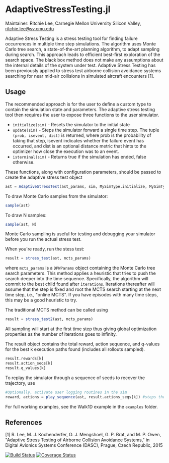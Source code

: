 # AdaptiveStressTesting.jl

Maintainer: Ritchie Lee, Carnegie Mellon University Silicon Valley, ritchie.lee@sv.cmu.edu

Adaptive Stress Testing is a stress testing tool for finding failure occurrences in multiple time step simulations.  The algorithm uses Monte Carlo tree search, a state-of-the-art planning algorithm, to adapt sampling during search.  This approach leads to efficient best-first exploration of the search space.  The black box method does not make any assumptions about the internal details of the system under test.  Adaptive Stress Testing has been previously applied to stress test airborne collision avoidance systems searching for near mid-air collisions in simulated aircraft encounters [1].   

## Usage

The recommended approach is for the user to define a custom type to contain the simulation state and parameters.  The adaptive stress testing tool then requires the user to expose three functions to the user simulator.
* ``initialize(sim)`` - Resets the simulator to the initial state
* ``update(sim)`` - Steps the simulator forward a single time step.  The tuple ``(prob, isevent, dist)`` is returned, where prob is the probability of taking that step, isevent indicates whether the failure event has occurred, and dist is an optional distance metric that hints to the optimizer how close the execution was to an event.
* ``isterminal(sim)`` - Returns true if the simulation has ended, false otherwise. 

These functions, along with configuration parameters, should be passed to create the adaptive stress test object 
```julia
ast = AdaptiveStressTest(ast_params, sim, MySimType.initialize, MySimType.update, MySimType.isterminal)
```

To draw Monte Carlo samples from the simulator:
```julia
sample(ast)
```
To draw N samples:
```julia
sample(ast, N)
```
Monte Carlo sampling is useful for testing and debugging your simulator before you run the actual stress test. 

When you're ready, run the stess test:
```julia
result = stress_test(ast, mcts_params)
```
where ``mcts_params`` is a ``DPWParams`` object containing the Monte Carlo tree search parameters.  This method applies a heuristic that tries to push the search deeper into the time sequence.  Specifically, the algorithm will commit to the best child found after ``iterations``.  Iterations thereafter will assume that the step is fixed and root the MCTS search starting at the next time step, i.e., "online MCTS".  If you have episodes with many time steps, this may be a good heuristic to try.

The traditional MCTS method can be called using
```julia
result = stress_test2(ast, mcts_params)
```
All sampling will start at the first time step thus giving global optimization properties as the number of iterations goes to infinity.

The result object contains the total reward, action sequence, and q-values for the best k execution paths found (includes all rollouts sampled). 
```julia
result.rewards[k]
result.action_seqs[k]
result.q_values[k]
```

To replay the simulator through a sequence of seeds to recover the trajectory, use
```julia
#Optionally, activate user logging routines in the sim
reward, actions = play_sequence(ast, result.actions_seqs[k]) #steps the simulator through a sequence of actions
```

For full working examples, see the Walk1D example in the ``examples`` folder. 

## References

[1] R. Lee, M. J. Kochenderfer, O. J. Mengshoel, G. P. Brat, and M. P. Owen, "Adaptive Stress Testing of Airborne Collision Avoidance Systems," in Digital Avionics Systems Conference (DASC), Prague, Czech Republic, 2015 

[![Build Status](https://travis-ci.org/sisl/AdaptiveStressTesting.jl.svg?branch=master)](https://travis-ci.org/sisl/AdaptiveStressTesting.jl)
[![Coverage Status](https://coveralls.io/repos/sisl/AdaptiveStressTesting.jl/badge.svg)](https://coveralls.io/r/sisl/AdaptiveStressTesting.jl)
